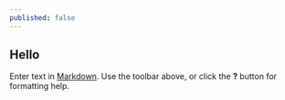 ```yaml
---
published: false
---
```


## Hello

Enter text in [Markdown](http://daringfireball.net/projects/markdown/). Use the toolbar above, or click the **?** button for formatting help.
